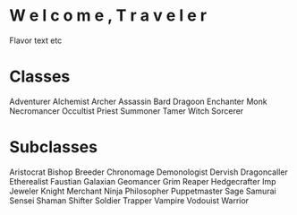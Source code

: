 <!-- TITLE: LEXITRON™ Home Screen -->
<!-- SUBTITLE: LEXITRON™, your digital guide to Magnos -->

# W e l c o m e , T r a v e l e r
Flavor text etc


# Classes
Adventurer
Alchemist
Archer
Assassin
Bard
Dragoon
Enchanter
Monk
Necromancer
Occultist
Priest
Summoner
Tamer
Witch
Sorcerer

# Subclasses

Aristocrat
Bishop
Breeder
Chronomage
Demonologist
Dervish
Dragoncaller
Etherealist
Faustian
Galaxian
Geomancer
Grim Reaper
Hedgecrafter
Imp
Jeweler
Knight
Merchant
Ninja
Philosopher
Puppetmaster
Sage
Samurai
Sensei
Shaman
Shifter
Soldier
Trapper
Vampire
Vodouist
Warrior






